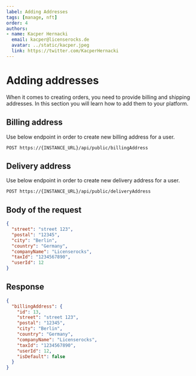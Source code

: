 ```yaml
---
label: Adding Addresses
tags: [manage, nft]
order: 4
authors:
- name: Kacper Hernacki
  email: kacper@licenserocks.de
  avatar: ../static/kacper.jpeg
  link: https://twitter.com/KacperHernacki
---
```

# Adding addresses

When it comes to creating orders, you need to provide billing and shipping addresses. In this section you will learn how to add them to your platform.

## Billing address

Use below endpoint in order to create new billing address for a user.

```
POST https://{INSTANCE_URL}/api/public/billingAddress
```
## Delivery address

Use below endpoint in order to create new delivery address for a user.

```
POST https://{INSTANCE_URL}/api/public/deliveryAddress
```
## Body of the request

```json Payload (application/json)
{
  "street": "street 123",
  "postal": "12345",
  "city": "Berlin",
  "country": "Germany",
  "companyName": "Licenserocks",
  "taxId": "1234567890",
  "userId": 12
}
```

## Response

```json Response (application/json)
{
  "billingAddress": {
    "id": 13,
    "street": "street 123",
    "postal": "12345",
    "city": "Berlin",
    "country": "Germany",
    "companyName": "Licenserocks",
    "taxId": "1234567890",
    "userId": 12,
    "isDefault": false
  }
}
```